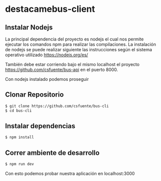 # destacamebus-client

## Instalar Nodejs

La principal dependencia del proyecto es nodejs el cual nos permite ejecutar los comandos npm para realizar las compilaciones.
La instalación de nodejs se puede realizar siguiente las instrucciones según el sistema operativo utilizado https://nodejs.org/es/

También debe estar corriendo bajo el mismo localhost el proyecto https://github.com/csfuente/bus-api en el puerto 8000.

Con nodejs instalado podemos proseguir

## Clonar Repositorio
```bash
$ git clone https://github.com/csfuente/bus-cli
$ cd bus-cli
```

## Instalar dependencias

```bash
$ npm install
```

## Correr ambiente de desarrollo

```bash
$ npm run dev
```
Con esto podemos probar nuestra aplicación en localhost:3000
